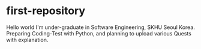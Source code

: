 # first-repository
Hello world
I'm under-graduate in Software Engineering, SKHU Seoul Korea.
Preparing Coding-Test with Python, and planning to upload various Quests with explanation.
